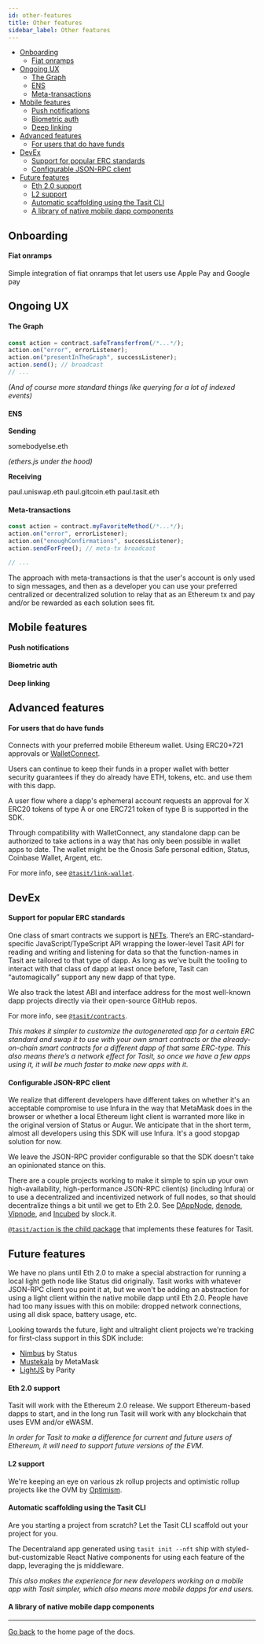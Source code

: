 ```yaml
---
id: other-features
title: Other features
sidebar_label: Other features
---
```


- [Onboarding](#onboarding)
    - [Fiat onramps](#fiat-onramps)
- [Ongoing UX](#ongoing-ux)
    - [The Graph](#the-graph)
    - [ENS](#ens)
    - [Meta-transactions](#meta-transactions)
- [Mobile features](#mobile-features)
    - [Push notifications](#push-notifications)
    - [Biometric auth](#biometric-auth)
    - [Deep linking](#deep-linking)
- [Advanced features](#advanced-features)
    - [For users that do have funds](#for-users-that-do-have-funds)
- [DevEx](#devex)
    - [Support for popular ERC standards](#support-for-popular-erc-standards)
    - [Configurable JSON-RPC client](#configurable-json-rpc-client)
- [Future features](#future-features)
    - [Eth 2.0 support](#eth-20-support)
    - [L2 support](#l2-support)
    - [Automatic scaffolding using the Tasit CLI](#automatic-scaffolding-using-the-tasit-cli)
    - [A library of native mobile dapp components](#a-library-of-native-mobile-dapp-components)

## Onboarding

#### Fiat onramps
Simple integration of fiat onramps that let users use Apple Pay and Google pay

## Ongoing UX

#### The Graph

```js
const action = contract.safeTransferfrom(/*...*/);
action.on("error", errorListener);
action.on("presentInTheGraph", successListener);
action.send(); // broadcast
// ...
```

_(And of course more standard things like querying for a lot of indexed events)_

#### ENS

**Sending**

somebodyelse.eth

_(ethers.js under the hood)_

**Receiving**

paul.uniswap.eth
paul.gitcoin.eth
paul.tasit.eth

#### Meta-transactions

```js
const action = contract.myFavoriteMethod(/*...*/);
action.on("error", errorListener);
action.on("enoughConfirmations", successListener);
action.sendForFree(); // meta-tx broadcast

// ...
```

The approach with meta-transactions is that the user's account is only used to sign messages, and then as a developer you can use your preferred centralized or decentralized solution to relay that as an Ethereum tx and pay and/or be rewarded as each solution sees fit.

## Mobile features

#### Push notifications

#### Biometric auth

#### Deep linking

## Advanced features

#### For users that do have funds

Connects with your preferred mobile Ethereum wallet. Using ERC20+721 approvals or [WalletConnect](https://walletconnect.org/).

Users can continue to keep their funds in a proper wallet with better security guarantees if they do already have ETH, tokens, etc. and use them with this dapp.

A user flow where a dapp's ephemeral account requests an approval for X ERC20 tokens of type A or one ERC721 token of type B is supported in the SDK.

Through compatibility with WalletConnect, any standalone dapp can be authorized to take actions in a way that has only been possible in wallet apps to date. The wallet might be the Gnosis Safe personal edition, Status, Coinbase Wallet, Argent, etc.

For more info, see [`@tasit/link-wallet`](/packages/link-wallet/).

## DevEx

#### Support for popular ERC standards

One class of smart contracts we support is [NFTs](http://erc721.org/). There’s an ERC-standard-specific JavaScript/TypeScript API wrapping the lower-level Tasit API for reading and writing and listening for data so that the function-names in Tasit are tailored to that type of dapp. As long as we’ve built the tooling to interact with that class of dapp at least once before, Tasit can “automagically” support any new dapp of that type.

We also track the latest ABI and interface address for the most well-known dapp projects directly via their open-source GitHub repos.

For more info, see [`@tasit/contracts`](/packages/contracts/).

_This makes it simpler to customize the autogenerated app for a certain ERC standard and swap it to use with your own smart contracts or the already-on-chain smart contracts for a different dapp of that same ERC-type. This also means there’s a network effect for Tasit, so once we have a few apps using it, it will be much faster to make new apps with it._

#### Configurable JSON-RPC client

We realize that different developers have different takes on whether it's an acceptable compromise to use Infura in the way that MetaMask does in the browser or whether a local Ethereum light client is warranted more like in the original version of Status or Augur. We anticipate that in the short term, almost all developers using this SDK will use Infura. It's a good stopgap solution for now.

We leave the JSON-RPC provider configurable so that the SDK doesn't take an opinionated stance on this.

There are a couple projects working to make it simple to spin up your own high-availability, high-performance JSON-RPC client(s) (including Infura) or to use a decentralized and incentivized network of full nodes, so that should decentralize things a bit until we get to Eth 2.0. See [DAppNode](https://dappnode.io/), [denode](https://github.com/ChainSafeSystems/denode), [Vipnode](https://vipnode.org/), and [Incubed](https://slock.it/incubed.html) by slock.it.

[`@tasit/action` is the child package](/packages/action/) that implements these features for Tasit.

## Future features

We have no plans until Eth 2.0 to make a special abstraction for running a local light geth node like Status did originally. Tasit works with whatever JSON-RPC client you point it at, but we won't be adding an abstraction for using a light client within the native mobile dapp until Eth 2.0. People have had too many issues with this on mobile: dropped network connections, using all disk space, battery usage, etc.

Looking towards the future, light and ultralight client projects we're tracking for first-class support in this SDK include:

- [Nimbus](https://nimbus.status.im/) by Status
- [Mustekala](https://www.musteka.la/) by MetaMask
- [LightJS](https://github.com/paritytech/js-libs/tree/master/packages/light.js) by Parity

#### Eth 2.0 support

Tasit will work with the Ethereum 2.0 release. We support Ethereum-based dapps to start, and in the long run Tasit will work with any blockchain that uses EVM and/or eWASM.

_In order for Tasit to make a difference for current and future users of Ethereum, it will need to support future versions of the EVM._

#### L2 support

We're keeping an eye on various zk rollup projects and optimistic rollup projects like the OVM by [Optimism](https://optimism.io/).

#### Automatic scaffolding using the Tasit CLI

Are you starting a project from scratch? Let the Tasit CLI scaffold out your project for you.

The Decentraland app generated using `tasit init --nft` ship with styled-but-customizable React Native components for using each feature of the dapp, leveraging the js middleware.

_This also makes the experience for new developers working on a mobile app with Tasit simpler, which also means more mobile dapps for end users._

#### A library of native mobile dapp components

---

[Go back](Introduction.md) to the home page of the docs.
